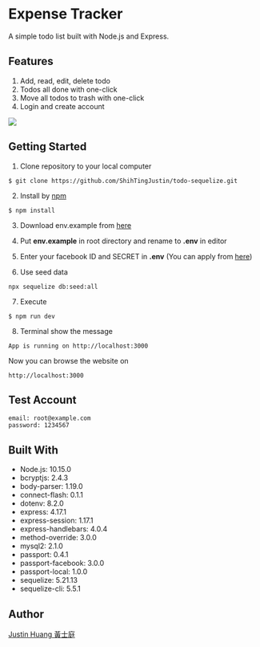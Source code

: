 # Expense Tracker
A simple todo list built with Node.js and Express.

## Features
1. Add, read, edit, delete todo
2. Todos all done with one-click
3. Move all todos to trash with one-click
4. Login and create account 

![](https://i.imgur.com/sgrwcxB.png)


## Getting Started
1. Clone repository to your local computer
```
$ git clone https://github.com/ShihTingJustin/todo-sequelize.git
```
2. Install by [npm](https://www.npmjs.com/)
```
$ npm install
```
3. Download env.example from [here](https://bit.ly/3eUqqhA)

4. Put **env.example** in root directory and rename to **.env** in editor 

5. Enter your facebook ID and SECRET in **.env**
(You can apply from [here](https://developers.facebook.com/))

6. Use seed data 
```
npx sequelize db:seed:all
```
7. Execute 
```
$ npm run dev 
```
8. Terminal show the message 
 ```
App is running on http://localhost:3000
```
Now you can browse the website on 
```
http://localhost:3000
```

## Test Account

```
email: root@example.com
password: 1234567
```

## Built With
* Node.js: 10.15.0
* bcryptjs: 2.4.3
* body-parser: 1.19.0
* connect-flash: 0.1.1
* dotenv: 8.2.0
* express: 4.17.1
* express-session: 1.17.1
* express-handlebars: 4.0.4
* method-override: 3.0.0
* mysql2: 2.1.0
* passport: 0.4.1
* passport-facebook: 3.0.0
* passport-local: 1.0.0
* sequelize: 5.21.13
* sequelize-cli: 5.5.1

## Author
[Justin Huang 黃士庭](https://www.linkedin.com/in/justinhuang777/) 
